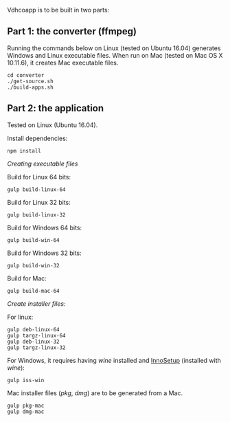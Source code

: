 
Vdhcoapp is to be built in two parts:

Part 1: the converter (ffmpeg)
---

Running the commands below on Linux (tested on Ubuntu 16.04) generates Windows and Linux executable files.
When run on Mac (tested on Mac OS X 10.11.6), it creates Mac executable files.

```
cd converter
./get-source.sh
./build-apps.sh
```


Part 2: the application
---

Tested on Linux (Ubuntu 16.04).

Install dependencies: 

```
npm install
```

*Creating executable files*

Build for Linux 64 bits:
```
gulp build-linux-64
```
Build for Linux 32 bits:
```
gulp build-linux-32
```
Build for Windows 64 bits:
```
gulp build-win-64
```
Build for Windows 32 bits:
```
gulp build-win-32
```
Build for Mac:
```
gulp build-mac-64
```

*Create installer files:*

For linux:
```
gulp deb-linux-64
gulp targz-linux-64
gulp deb-linux-32
gulp targz-linux-32
```

For Windows, it requires having *wine* installed and [InnoSetup](http://www.jrsoftware.org/isdl.php) (installed with *wine*):
```
gulp iss-win
```

Mac installer files (*pkg*, *dmg*) are to be generated from a Mac.
```
gulp pkg-mac
gulp dmg-mac
```

